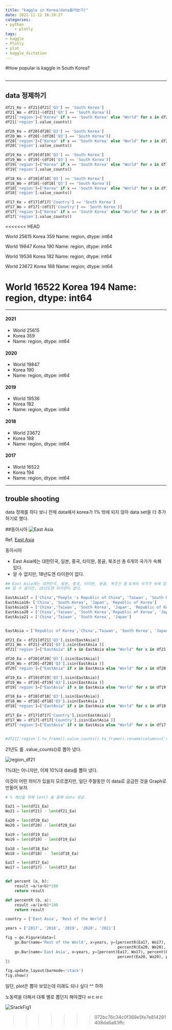 ```yaml
---
title: "kaggle in Korea(data둘러보기)"
date: 2021-11-12 16:10:27
categories:
- python
    - plotly
tags:
- kaggle
- Plotly
- plot
- kaggle_dictation
---
```

#How popular is kaggle in South Korea?
<br><br>
<hr>

## data 정제하기 

```python
df21_Ko = df21[df21['Q3'] == 'South Korea']
df21_Wo = df21[~(df21['Q3'] == 'South Korea')]
df21['region']=["Korea" if x == 'South Korea' else "World" for x in df21['Q3']]
df21['region'].value_counts()

df20_Ko = df20[df20['Q3'] == 'South Korea']
df20_Wo = df20[~(df20['Q3'] == 'South Korea')]
df20['region']=["Korea" if x == 'South Korea' else "World" for x in df20['Q3']]
df20['region'].value_counts()

df19_Ko = df19[df19['Q3'] == 'South Korea']
df19_Wo = df19[~(df19['Q3'] == 'South Korea')]
df19['region']=["Korea" if x == 'South Korea' else "World" for x in df19['Q3']]
df19['region'].value_counts()

df18_Ko = df18[df18['Q3'] == 'South Korea']
df18_Wo = df18[~(df18['Q3'] == 'South Korea')]
df18['region']=["Korea" if x == 'South Korea' else "World" for x in df18['Q3']]
df18['region'].value_counts()

df17_Ko = df17[df17['Country'] == 'South Korea']
df17_Wo = df17[~(df17['Country'] == 'South Korea')]
df17['region']=["Korea" if x == 'South Korea' else "World" for x in df17['Country']]
df17['region'].value_counts()
```

<<<<<<< HEAD

World    25615
Korea      359
Name: region, dtype: int64

World    19847
Korea      190
Name: region, dtype: int64


World    19536
Korea      182
Name: region, dtype: int64


World    23672
Korea      188
Name: region, dtype: int64


World    16522
Korea      194
Name: region, dtype: int64
=======
---

#### 2021
- World    25615
- Korea      359
- Name: region, dtype: int64

#### 2020
- World    19847
- Korea      190
- Name: region, dtype: int64

#### 2019
- World    19536
- Korea      182
- Name: region, dtype: int64

#### 2018
- World    23672
- Korea      188
- Name: region, dtype: int64

#### 2017
- World    16522
- Korea      194
- Name: region, dtype: int64

---

## trouble shooting
data 정제를 하다 보니 전체 data에서 korea가 1% 밖에 되지 않아  data set을 더 추가 하기로 했다. 


##동아시아 
![East Asia](/imeges/kgg/East%20Asia.png)

Ref. [East Asia](https://ko.wikipedia.org/wiki/%EB%8F%99%EC%95%84%EC%8B%9C%EC%95%84)

동아시아
+ East Asia에는 대한민국, 일본, 중국, 타이완, 몽골, 북조선 총 6개의 국가가 속해 있다. 
+ 알 수 없지만, 18년도엔 타이완이 없다. 

```python
## East Asia에는 대한민국, 일본, 중국, 타이완, 몽골, 북조선 총 6개의 국가가 속해 있다. 
## 알 수 없지만, 18년도엔 타이완이 없다. 

EastAsia17 = ['China',"People 's Republic of China", 'Taiwan', 'South Korea', 'Japan']
EastAsia18= ['China', 'South Korea', 'Japan', 'Republic of Korea'] 
EastAsia19 = ['China','Taiwan', 'South Korea', 'Japan', 'Republic of Korea']
EastAsia20 = ['China','Taiwan', 'South Korea','Republic of Korea', 'Japan']
EastAsia21 = ['China','Taiwan', 'South Korea', 'Japan']


EastAsia = ['Republic of Korea','China','Taiwan', 'South Korea', 'Japan', "People 's Republic of China" ]

df21_Ea = df21[df21['Q3'].isin(EastAsia)]
df21_Wo = df21[~df21['Q3'].isin(EastAsia )]
df21['region']=["EastAsia" if x in EastAsia else "World" for x in df21['Q3']]

df20_Ea = df20[df20['Q3'].isin(EastAsia)]
df20_Wo = df20[~df20['Q3'].isin(EastAsia )]
df20['region']=["EastAsia" if x in EastAsia else "World" for x in df20['Q3']]

df19_Ea = df19[df19['Q3'].isin(EastAsia)]
df19_Wo = df19[~df19['Q3'].isin(EastAsia )]
df19['region']=["EastAsia" if x in EastAsia else "World" for x in df19['Q3']]

df18_Ea = df18[df18['Q3'].isin(EastAsia)]
df18_Wo = df18[~df18['Q3'].isin(EastAsia )]
df18['region']=["EastAsia" if x in EastAsia else "World" for x in df18['Q3']]

df17_Ea = df17[df17['Country'].isin(EastAsia)]
df17_Wo = df17[~df17['Country'].isin(EastAsia )]
df17['region']=["EastAsia" if x in EastAsia else "World" for x in df17['Country']]


#df21['region'].to_frame().value_counts().to_frame().rename(columns={'region': '21y', '' : 'count'})
```

21년도 를 .value_counts()로 뽑아 냈다.

![region_df21](/imeges/kgg/region_df21.png)

1%대는 아니지만, 이제 10%대 data를 뽑아 냈다. 

이것이 어떤 의미가 있을지 모르겠지만, 일단 주말동안 이  data로 궁금한 것을 Graph로 만들어 보자.


```python
# % 계산을 위해 len() 을 통해 data 생성.

Ea21 = len(df21_Ea)
Wo21 = len(df21) - len(df21_Ea)

Ea20 = len(df20_Ea)
Wo20 = len(df20) - len(df20_Ea)

Ea19 = len(df19_Ea)
Wo19 = len(df19) - len(df19_Ea)

Ea18 = len(df18_Ea)
Wo18 = len(df18) -  len(df18_Ea)

Ea17 = len(df17_Ea)
Wo17 = len(df17) - len(df17_Ea)


def percent (a, b):
    result =a/(a+b)*100
    return result

def percentR (b, a):
    result =a/(a+b)*100
    return result

country = ['East Asia', 'Rest of the World']

years = ['2017', '2018', '2019', '2020', '2021']

fig = go.Figure(data=[
    go.Bar(name='Rest of the World', x=years, y=[percentR(Ea17, Wo17), percentR(Ea18, Wo18), percentR(Ea19, Wo19), 
                                                 percentR(Ea20, Wo20), percentR(Ea21, Wo21)]),
    go.Bar(name='East Asia', x=years, y=[percent(Ea17, Wo17), percent(Ea18, Wo18), percent(Ea19, Wo19), 
                                                 percent(Ea20, Wo20), percent(Ea21, Wo21)])
])

fig.update_layout(barmode='stack')
fig.show()

```

일단, plot은 뽑아 보았는데 이래도 되나 싶다 ^^ 하하 

노동력을 더해서 대륙 별로 뽑던지 해야겠다 ㅂㄷㅂㄷ

![SrackFig1](/imeges/kgg/SrackFig1.png)

>>>>>>> 072bc76c34c0f369e5fe7e814291408da6a83ffc
